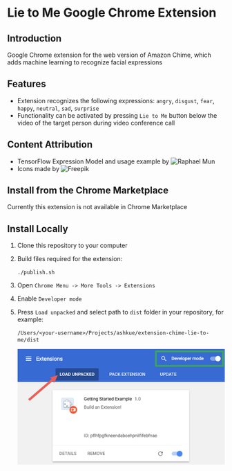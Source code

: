 # Lie to Me Google Chrome Extension

## Introduction

Google Chrome extension for the web version of Amazon Chime, which adds machine learning to recognize facial expressions

## Features

* Extension recognizes the following expressions: `angry`, `disgust`, `fear`, `happy`, `neutral`, `sad`, `surprise`
* Functionality can be activated by pressing `Lie to Me` button below the video of the target person during video conference call

## Content Attribution

* TensorFlow Expression Model and usage example by ![Raphael Mun](https://github.com/raphaelmun)
* Icons made by ![Freepik](https://www.flaticon.com)

## Install from the Chrome Marketplace

Currently this extension is not available in Chrome Marketplace

## Install Locally

1. Clone this repository to your computer
2. Build files required for the extension:

    ``` shell
    ./publish.sh
    ```

3. Open `Chrome Menu -> More Tools -> Extensions`
4. Enable `Developer mode`
5. Press `Load unpacked` and select path to `dist` folder in your repository, for example:

    ``` shell
    /Users/<your-username>/Projects/ashkue/extension-chime-lie-to-me/dist
    ```

    ![alt Load Chrome Extension](https://raw.githubusercontent.com/ashkue/extension-chime-lie-to-me/master/readme-load-local.png)